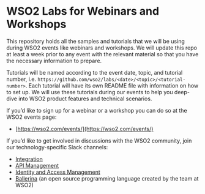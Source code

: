 # WSO2 Labs for Webinars and Workshops
This repository holds all the samples and tutorials that we will be using during WSO2 events like webinars and workshops. We will update this repo at least a week prior to any event with the relevant material so that you have the necessary information to prepare.

Tutorials will be named according to the event date, topic, and tutorial number, i.e. `https://github.com/wso2/labs/<date>/<topic>/<tutorial-number>`. Each tutorial will have its own README file with information on how to set up. We will use these tutorials during our events to help you deep-dive into WSO2 product features and technical scenarios.

If you’d like to sign up for a webinar or a workshop you can do so at the WSO2 events page:
 - [https://wso2.com/events/](https://wso2.com/events/)

If you’d like to get involved in discussions with the WSO2 community, join our technology-specific Slack channels:
- [Integration](https://wso2-ei.slack.com/join/shared_invite/enQtODkyOTE1NDg3NzAzLTQ3MzNlNjMyZTkzNzYzMWI4NTM3MjFjOTU1ODYwYzU2YjgwMjczODU4NzZmNzIxMWRkMzUxOGQ1YzZiMmEzMjM#/)
- [API Management](https://wso2-apim.slack.com/join/shared_invite/enQtNzEzMzk5Njc5MzM0LTgwODI3NmQ1MjI0ZDQyMGNmZGI4ZjdkZmI1ZWZmMjNkY2E0NmY3ZmExYjkxYThjNzNkOTU2NWJmYzM4YzZiOWU#/)
- [Identity and Access Management](https://wso2is.slack.com/join/shared_invite/enQtNzk0MTI1OTg5NjM1LTllODZiMTYzMmY0YzljYjdhZGExZWVkZDUxOWVjZDJkZGIzNTE1NDllYWFhM2MyOGFjMDlkYzJjODJhOWQ4YjE#/)
- [Ballerina](https://ballerina.io/community/slack/) (an open source programming language created by the team at WSO2)


